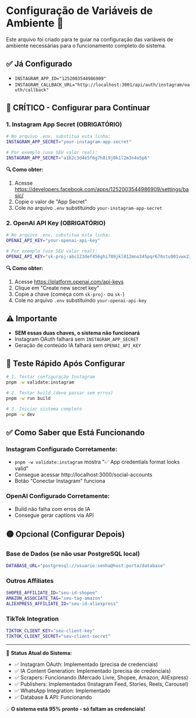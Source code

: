 # Configuração de Variáveis de Ambiente 🔧

Este arquivo foi criado para te guiar na configuração das variáveis de ambiente necessárias para o funcionamento completo do sistema.

## ✅ Já Configurado
- `INSTAGRAM_APP_ID="1252003544986909"`
- `INSTAGRAM_CALLBACK_URL="http://localhost:3001/api/auth/instagram/oauth/callback"`

## 🔴 CRÍTICO - Configurar para Continuar

### 1. Instagram App Secret (OBRIGATÓRIO)
```bash
# No arquivo .env, substitua esta linha:
INSTAGRAM_APP_SECRET="your-instagram-app-secret"

# Por exemplo (use SEU valor real):
INSTAGRAM_APP_SECRET="a1b2c3d4e5f6g7h8i9j0k1l2m3n4o5p6"
```

**🔍 Como obter:**
1. Acesse https://developers.facebook.com/apps/1252003544986909/settings/basic/
2. Copie o valor de "App Secret" 
3. Cole no arquivo `.env` substituindo `your-instagram-app-secret`

### 2. OpenAI API Key (OBRIGATÓRIO)
```bash
# No arquivo .env, substitua esta linha:
OPENAI_API_KEY="your-openai-api-key"

# Por exemplo (use SEU valor real):
OPENAI_API_KEY="sk-proj-abc123def456ghi789jkl012mno345pqr678stu901vwx234yz"
```

**🔍 Como obter:**
1. Acesse https://platform.openai.com/api-keys
2. Clique em "Create new secret key"
3. Copie a chave (começa com `sk-proj-` ou `sk-`)
4. Cole no arquivo `.env` substituindo `your-openai-api-key`

## ⚠️ Importante

- **SEM essas duas chaves, o sistema não funcionará**
- Instagram OAuth falhará sem `INSTAGRAM_APP_SECRET`
- Geração de conteúdo IA falhará sem `OPENAI_API_KEY`

## 🧪 Teste Rápido Após Configurar

```bash
# 1. Testar configuração Instagram
pnpm -w validate:instagram

# 2. Testar build (deve passar sem erros)
pnpm -w run build

# 3. Iniciar sistema completo
pnpm -w dev
```

## ✅ Como Saber que Está Funcionando

### Instagram Configurado Corretamente:
- `pnpm -w validate:instagram` mostra "✅ App credentials format looks valid"
- Consegue acessar http://localhost:3000/social-accounts
- Botão "Conectar Instagram" funciona

### OpenAI Configurado Corretamente:
- Build não falha com erros de IA
- Consegue gerar captions via API

## 🟡 Opcional (Configurar Depois)

### Base de Dados (se não usar PostgreSQL local)
```bash
DATABASE_URL="postgresql://usuario:senha@host:porta/database"
```

### Outros Affiliates
```bash
SHOPEE_AFFILIATE_ID="seu-id-shopee"
AMAZON_ASSOCIATE_TAG="seu-tag-amazon"  
ALIEXPRESS_AFFILIATE_ID="seu-id-aliexpress"
```

### TikTok Integration
```bash
TIKTOK_CLIENT_KEY="seu-client-key"
TIKTOK_CLIENT_SECRET="seu-client-secret"
```

---

🚀 **Status Atual do Sistema:**
- ✅ Instagram OAuth: Implementado (precisa de credenciais)
- ✅ IA Content Generation: Implementado (precisa de credenciais)  
- ✅ Scrapers: Funcionando (Mercado Livre, Shopee, Amazon, AliExpress)
- ✅ Publishers: Implementados (Instagram Feed, Stories, Reels, Carousel)
- ✅ WhatsApp Integration: Implementado
- ✅ Database & API: Funcionando

💡 **O sistema está 95% pronto - só faltam as credenciais!**